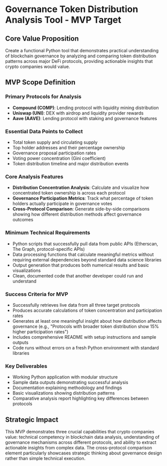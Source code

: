 # Governance Token Distribution Analysis Tool - MVP Target

## Core Value Proposition
Create a functional Python tool that demonstrates practical understanding of blockchain governance by analyzing and comparing token distribution patterns across major DeFi protocols, providing actionable insights that crypto companies would value.

## MVP Scope Definition

### Primary Protocols for Analysis
- **Compound (COMP)**: Lending protocol with liquidity mining distribution
- **Uniswap (UNI)**: DEX with airdrop and liquidity provider rewards
- **Aave (AAVE)**: Lending protocol with staking and governance features

### Essential Data Points to Collect
- Total token supply and circulating supply
- Top holder addresses and their percentage ownership
- Governance proposal participation rates
- Voting power concentration (Gini coefficient)
- Token distribution timeline and major distribution events

### Core Analysis Features
- **Distribution Concentration Analysis**: Calculate and visualize how concentrated token ownership is across each protocol
- **Governance Participation Metrics**: Track what percentage of token holders actually participate in governance votes
- **Cross-Protocol Comparison**: Generate side-by-side comparisons showing how different distribution methods affect governance outcomes

### Minimum Technical Requirements
- Python scripts that successfully pull data from public APIs (Etherscan, The Graph, protocol-specific APIs)
- Data processing functions that calculate meaningful metrics without requiring external dependencies beyond standard data science libraries
- Output generation that produces both numerical results and basic visualizations
- Clean, documented code that another developer could run and understand

### Success Criteria for MVP
- Successfully retrieves live data from all three target protocols
- Produces accurate calculations of token concentration and participation rates
- Generates at least one meaningful insight about how distribution affects governance (e.g., "Protocols with broader token distribution show 15% higher participation rates")
- Includes comprehensive README with setup instructions and sample outputs
- Code runs without errors on a fresh Python environment with standard libraries

### Key Deliverables
- Working Python application with modular structure
- Sample data outputs demonstrating successful analysis
- Documentation explaining methodology and findings
- Basic visualizations showing distribution patterns
- Comparative analysis report highlighting key differences between protocols

## Strategic Impact
This MVP demonstrates three crucial capabilities that crypto companies value: technical competency in blockchain data analysis, understanding of governance mechanisms across different protocols, and ability to extract actionable insights from complex data. The cross-protocol comparison element particularly showcases strategic thinking about governance design rather than simple technical execution.